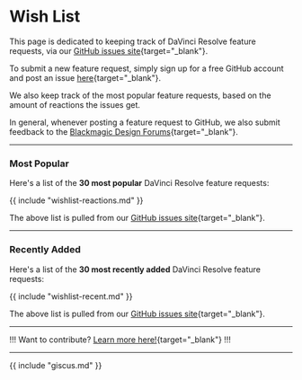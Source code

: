 # Wish List

This page is dedicated to keeping track of DaVinci Resolve feature requests, via our [GitHub issues site](https://github.com/CommandPost/ResolveCafe/issues){target="_blank"}.

To submit a new feature request, simply sign up for a free GitHub account and post an issue [here](https://github.com/CommandPost/ResolveCafe/issues){target="_blank"}.

We also keep track of the most popular feature requests, based on the amount of reactions the issues get.

In general, whenever posting a feature request to GitHub, we also submit feedback to the [Blackmagic Design Forums](https://forum.blackmagicdesign.com/viewforum.php?f=21&sid=f22b8d91290f36eb3cd987459d49f572){target="_blank"}.

---

### Most Popular

Here's a list of the **30 most popular** DaVinci Resolve feature requests:

{{ include "wishlist-reactions.md" }}

The above list is pulled from our [GitHub issues site](https://github.com/CommandPost/ResolveCafe/issues){target="_blank"}.

---

### Recently Added

Here's a list of the **30 most recently added** DaVinci Resolve feature requests:

{{ include "wishlist-recent.md" }}

The above list is pulled from our [GitHub issues site](https://github.com/CommandPost/ResolveCafe/issues){target="_blank"}.

---

!!!
Want to contribute? [Learn more here!](https://resolve.cafe/contribute/){target="_blank"}
!!!

---

{{ include "giscus.md" }}